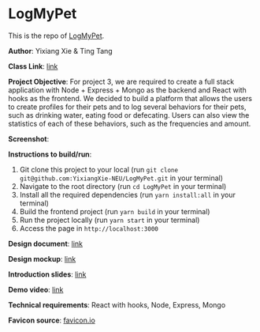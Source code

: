 # LogMyPet

This is the repo of [LogMyPet]().

**Author**: Yixiang Xie & Ting Tang

**Class Link**: [link](https://johnguerra.co/classes/webDevelopment_fall_2022/)

**Project Objective**: For project 3, we are required to create a full stack application with Node + Express + Mongo as the backend and React with hooks as the frontend. We decided to build a platform that allows the users to create profiles for their pets and to log several behaviors for their pets, such as drinking water, eating food or defecating. Users can also view the statistics of each of these behaviors, such as the frequencies and amount.

**Screenshot**:

**Instructions to build/run**:

1. Git clone this project to your local (run `git clone git@github.com:YixiangXie-NEU/LogMyPet.git` in your terminal)
1. Navigate to the root directory (run `cd LogMyPet` in your terminal)
1. Install all the required dependencies (run `yarn install:all` in your terminal)
1. Build the frontend project (run `yarn build` in your terminal)
1. Run the project locally (run `yarn start` in your terminal)
1. Access the page in `http://localhost:3000`

**Design document**: [link](https://docs.google.com/document/d/16rWFdmIpdwGWzglFKyjteMEkSaJHJNAs5pNcU7eDYj0/edit?usp=sharing)

**Design mockup**: [link]()

**Introduction slides**: [link]()

**Demo video**: [link]()

**Technical requirements**: React with hooks, Node, Express, Mongo

**Favicon source**: [favicon.io](https://favicon.io/favicon-generator/)
